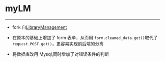 # myLM

---

* fork 自[LibraryManagement](https://github.com/yumendy/LibraryManagement)

* 在原本的基础上增加了 form 表单，从而用 `form.cleaned_data.get()`取代了 `request.POST.get()`，更容易实现前后端的分离

* 将数据库改用 Mysql,同时增加了对错误条件的判断